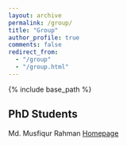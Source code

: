 ```yaml
---
layout: archive
permalink: /group/
title: "Group"
author_profile: true
comments: false
redirect_from: 
  - "/group"
  - "/group.html"
---
```

{% include base_path %}

## PhD Students
Md. Musfiqur Rahman [Homepage](https://scholar.google.com/citations?user=vMGENI8AAAAJ&hl=en)
